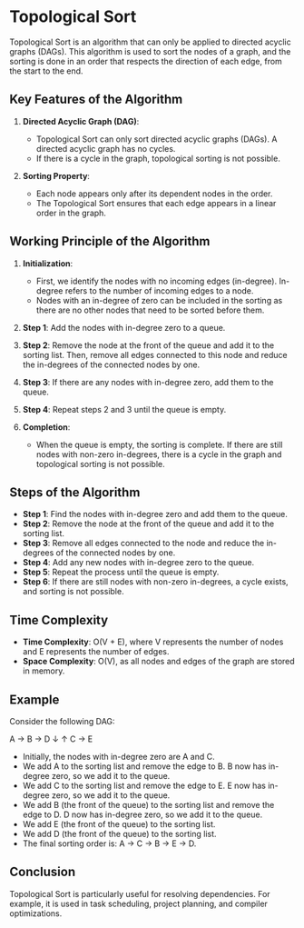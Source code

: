 # Topological Sort

Topological Sort is an algorithm that can only be applied to directed acyclic graphs (DAGs). This algorithm is used to sort the nodes of a graph, and the sorting is done in an order that respects the direction of each edge, from the start to the end.

## Key Features of the Algorithm

1. **Directed Acyclic Graph (DAG)**:
   - Topological Sort can only sort directed acyclic graphs (DAGs). A directed acyclic graph has no cycles.
   - If there is a cycle in the graph, topological sorting is not possible.

2. **Sorting Property**:
   - Each node appears only after its dependent nodes in the order.
   - The Topological Sort ensures that each edge appears in a linear order in the graph.

## Working Principle of the Algorithm

1. **Initialization**:
   - First, we identify the nodes with no incoming edges (in-degree). In-degree refers to the number of incoming edges to a node.
   - Nodes with an in-degree of zero can be included in the sorting as there are no other nodes that need to be sorted before them.

2. **Step 1**: Add the nodes with in-degree zero to a queue.
3. **Step 2**: Remove the node at the front of the queue and add it to the sorting list. Then, remove all edges connected to this node and reduce the in-degrees of the connected nodes by one.
4. **Step 3**: If there are any nodes with in-degree zero, add them to the queue.
5. **Step 4**: Repeat steps 2 and 3 until the queue is empty.
6. **Completion**:
   - When the queue is empty, the sorting is complete. If there are still nodes with non-zero in-degrees, there is a cycle in the graph and topological sorting is not possible.

## Steps of the Algorithm

- **Step 1**: Find the nodes with in-degree zero and add them to the queue.
- **Step 2**: Remove the node at the front of the queue and add it to the sorting list.
- **Step 3**: Remove all edges connected to the node and reduce the in-degrees of the connected nodes by one.
- **Step 4**: Add any new nodes with in-degree zero to the queue.
- **Step 5**: Repeat the process until the queue is empty.
- **Step 6**: If there are still nodes with non-zero in-degrees, a cycle exists, and sorting is not possible.

## Time Complexity

- **Time Complexity**: O(V + E), where V represents the number of nodes and E represents the number of edges.
- **Space Complexity**: O(V), as all nodes and edges of the graph are stored in memory.

## Example

Consider the following DAG:

A → B → D ↓ ↑ C → E

- Initially, the nodes with in-degree zero are A and C.
- We add A to the sorting list and remove the edge to B. B now has in-degree zero, so we add it to the queue.
- We add C to the sorting list and remove the edge to E. E now has in-degree zero, so we add it to the queue.
- We add B (the front of the queue) to the sorting list and remove the edge to D. D now has in-degree zero, so we add it to the queue.
- We add E (the front of the queue) to the sorting list.
- We add D (the front of the queue) to the sorting list.
- The final sorting order is: A → C → B → E → D.

## Conclusion

Topological Sort is particularly useful for resolving dependencies. For example, it is used in task scheduling, project planning, and compiler optimizations.
